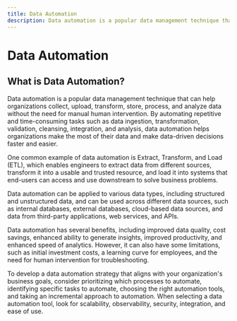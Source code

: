 ```yaml
---
title: Data Automation
description: Data automation is a popular data management technique that can help organizations collect, upload, transform, store, process, and analyze data without the need for manual human intervention.
---
```


# Data Automation

## What is Data Automation?

Data automation is a popular data management technique that can help organizations collect, upload, transform, store, process, and analyze data without the need for manual human intervention. By automating repetitive and time-consuming tasks such as data ingestion, transformation, validation, cleansing, integration, and analysis, data automation helps organizations make the most of their data and make data-driven decisions faster and easier.

One common example of data automation is Extract, Transform, and Load (ETL), which enables engineers to extract data from different sources, transform it into a usable and trusted resource, and load it into systems that end-users can access and use downstream to solve business problems.

Data automation can be applied to various data types, including structured and unstructured data, and can be used across different data sources, such as internal databases, external databases, cloud-based data sources, and data from third-party applications, web services, and APIs.

Data automation has several benefits, including improved data quality, cost savings, enhanced ability to generate insights, improved productivity, and enhanced speed of analytics. However, it can also have some limitations, such as initial investment costs, a learning curve for employees, and the need for human intervention for troubleshooting.

To develop a data automation strategy that aligns with your organization's business goals, consider prioritizing which processes to automate, identifying specific tasks to automate, choosing the right automation tools, and taking an incremental approach to automation. When selecting a data automation tool, look for scalability, observability, security, integration, and ease of use.
